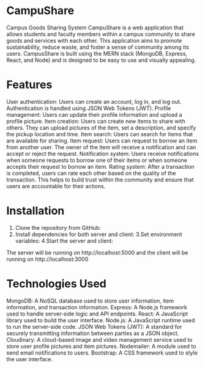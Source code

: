 # CampuShare
Campus Goods Sharing System
CampuShare is a web application that allows students and faculty members within a campus community to share goods and services with each other. This application aims to promote sustainability, reduce waste, and foster a sense of community among its users. CampusShare is built using the MERN stack (MongoDB, Express, React, and Node) and is designed to be easy to use and visually appealing.

# Features
User authentication: Users can create an account, log in, and log out. Authentication is handled using JSON Web Tokens (JWT).
Profile management: Users can update their profile information and upload a profile picture.
Item creation: Users can create new items to share with others. They can upload pictures of the item, set a description, and specify the pickup location and time.
Item search: Users can search for items that are available for sharing.
Item request: Users can request to borrow an item from another user. The owner of the item will receive a notification and can accept or reject the request.
Notification system: Users receive notifications when someone requests to borrow one of their items or when someone accepts their request to borrow an item.
Rating system: After a transaction is completed, users can rate each other based on the quality of the transaction. This helps to build trust within the community and ensure that users are accountable for their actions.

# Installation
1. Clone the repository from GitHub:
2. Install dependencies for both server and client:
3.Set environment variables:
4.Start the server and client:

The server will be running on http://localhost:5000 and the client will be running on http://localhost:3000

# Technologies Used
MongoDB: A NoSQL database used to store user information, item information, and transaction information.
Express: A Node.js framework used to handle server-side logic and API endpoints.
React: A JavaScript library used to build the user interface.
Node.js: A JavaScript runtime used to run the server-side code.
JSON Web Tokens (JWT): A standard for securely transmitting information between parties as a JSON object.
Cloudinary: A cloud-based image and video management service used to store user profile pictures and item pictures.
Nodemailer: A module used to send email notifications to users.
Bootstrap: A CSS framework used to style the user interface.
